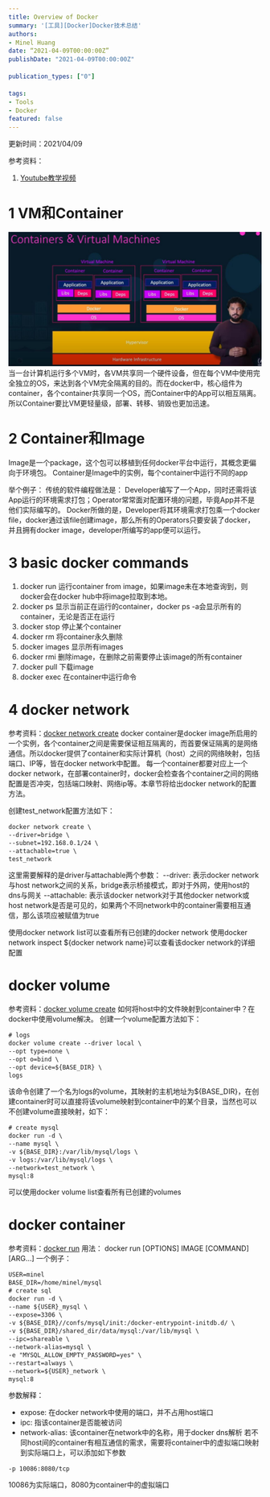 ```yaml
---
title: Overview of Docker
summary: '[工具][Docker]Docker技术总结'
authors:
- Minel Huang
date: “2021-04-09T00:00:00Z”
publishDate: "2021-04-09T00:00:00Z"

publication_types: ["0"]

tags: 
- Tools
- Docker
featured: false
---
```


更新时间：2021/04/09

参考资料：
1. [Youtube教学视频](https://www.youtube.com/watch?v=fqMOX6JJhGo)

# 1 VM和Container
![](1.1.jpg)
当一台计算机运行多个VM时，各VM共享同一个硬件设备，但在每个VM中使用完全独立的OS，来达到各个VM完全隔离的目的。而在docker中，核心组件为container，各个container共享同一个OS，而Container中的App可以相互隔离。所以Container要比VM更轻量级，部署、转移、销毁也更加迅速。

# 2 Container和Image
Image是一个package，这个包可以移植到任何docker平台中运行，其概念更偏向于环境包。
Container是Image中的实例，每个container中运行不同的app

举个例子：
传统的软件编程做法是：
Developer编写了一个App，同时还需将该App运行的环境需求打包；Operator常常面对配置环境的问题，毕竟App并不是他们实际编写的。
Docker所做的是，Developer将其环境需求打包乘一个docker file，docker通过该file创建image，那么所有的Operators只要安装了docker，并且拥有docker image，developer所编写的app便可以运行。

# 3 basic docker commands
1. docker run
运行container from image，如果image未在本地查询到，则docker会在docker hub中将image拉取到本地。
2. docker ps
显示当前正在运行的container，docker ps -a会显示所有的container，无论是否正在运行
3. docker stop
停止某个container
4. docker rm
将container永久删除
5. docker images
显示所有images
6. docker rmi
删除image，在删除之前需要停止该image的所有container
7. docker pull
下载image
8. docker exec
在container中运行命令

# 4 docker network
参考资料：[docker network create](https://docs.docker.com/engine/reference/commandline/network_create/)
docker container是docker image所启用的一个实例，各个container之间是需要保证相互隔离的，而首要保证隔离的是网络通信。所以docker提供了container和实际计算机（host）之间的网络映射，包括端口、IP等，皆在docker network中配置。
每一个container都要对应上一个docker network，在部署container时，docker会检查各个container之间的网络配置是否冲突，包括端口映射、网络ip等。本章节将给出docker network的配置方法。

创建test_network配置方法如下：
```shell
docker network create \
--driver=bridge \
--subnet=192.168.0.1/24 \
--attachable=true \
test_network
```
这里需要解释的是driver与attachable两个参数：
--driver: 表示docker network与host network之间的关系，bridge表示桥接模式，即对于外网，使用host的dns与网关
--attachable: 表示该docker network对于其他docker network或host network是否是可见的，如果两个不同network中的container需要相互通信，那么该项应被赋值为true

使用docker network list可以查看所有已创建的docker network
使用docker network inspect ${docker network name}可以查看该docker network的详细配置

# docker volume
参考资料：[docker volume create](https://docs.docker.com/engine/reference/commandline/volume_create/)
如何将host中的文件映射到container中？在docker中使用volume解决。
创建一个volume配置方法如下：
```shell
# logs
docker volume create --driver local \
--opt type=none \
--opt o=bind \
--opt device=${BASE_DIR} \
logs
```
该命令创建了一个名为logs的volume，其映射的主机地址为${BASE_DIR}，在创建container时可以直接将该volume映射到container中的某个目录，当然也可以不创建volume直接映射，如下：
```shell
# create mysql
docker run -d \
--name mysql \
-v ${BASE_DIR}:/var/lib/mysql/logs \
-v logs:/var/lib/mysql/logs \
--network=test_network \
mysql:8
```
可以使用docker volume list查看所有已创建的volumes

# docker container
参考资料：[docker run](https://docs.docker.com/engine/reference/commandline/run/)
用法：
 docker run [OPTIONS] IMAGE [COMMAND] [ARG...]
一个例子：
```shell
USER=minel
BASE_DIR=/home/minel/mysql
# create sql
docker run -d \
--name ${USER}_mysql \
--expose=3306 \
-v ${BASE_DIR}//confs/mysql/init:/docker-entrypoint-initdb.d/ \
-v ${BASE_DIR}/shared_dir/data/mysql:/var/lib/mysql \
--ipc=shareable \
--network-alias=mysql \
-e "MYSQL_ALLOW_EMPTY_PASSWORD=yes" \
--restart=always \
--network=${USER}_network \
mysql:8
```
参数解释：
- expose: 在docker network中使用的端口，并不占用host端口
- ipc: 指该container是否能被访问
- network-alias: 该container在network中的名称，用于docker dns解析
若不同host间的container有相互通信的需求，需要将container中的虚拟端口映射到实际端口上，可以添加如下参数
```shell
-p 10086:8080/tcp
```
10086为实际端口，8080为container中的虚拟端口